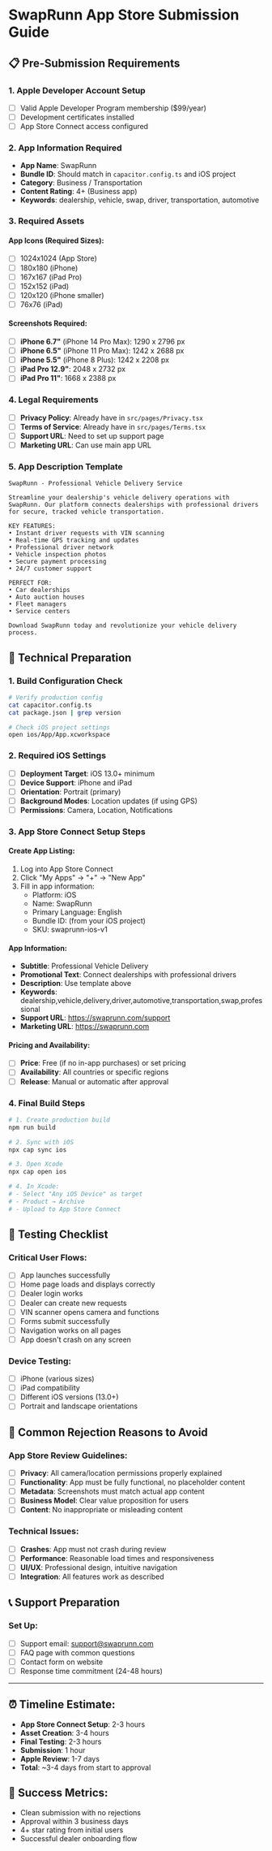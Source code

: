 # SwapRunn App Store Submission Guide

## 📋 Pre-Submission Requirements

### 1. Apple Developer Account Setup

- [ ] Valid Apple Developer Program membership ($99/year)
- [ ] Development certificates installed
- [ ] App Store Connect access configured

### 2. App Information Required

- **App Name**: SwapRunn
- **Bundle ID**: Should match in `capacitor.config.ts` and iOS project
- **Category**: Business / Transportation
- **Content Rating**: 4+ (Business app)
- **Keywords**: dealership, vehicle, swap, driver, transportation, automotive

### 3. Required Assets

#### App Icons (Required Sizes):

- [ ] 1024x1024 (App Store)
- [ ] 180x180 (iPhone)
- [ ] 167x167 (iPad Pro)
- [ ] 152x152 (iPad)
- [ ] 120x120 (iPhone smaller)
- [ ] 76x76 (iPad)

#### Screenshots Required:

- [ ] **iPhone 6.7"** (iPhone 14 Pro Max): 1290 x 2796 px
- [ ] **iPhone 6.5"** (iPhone 11 Pro Max): 1242 x 2688 px
- [ ] **iPhone 5.5"** (iPhone 8 Plus): 1242 x 2208 px
- [ ] **iPad Pro 12.9"**: 2048 x 2732 px
- [ ] **iPad Pro 11"**: 1668 x 2388 px

### 4. Legal Requirements

- [ ] **Privacy Policy**: Already have in `src/pages/Privacy.tsx`
- [ ] **Terms of Service**: Already have in `src/pages/Terms.tsx`
- [ ] **Support URL**: Need to set up support page
- [ ] **Marketing URL**: Can use main app URL

### 5. App Description Template

```
SwapRunn - Professional Vehicle Delivery Service

Streamline your dealership's vehicle delivery operations with SwapRunn. Our platform connects dealerships with professional drivers for secure, tracked vehicle transportation.

KEY FEATURES:
• Instant driver requests with VIN scanning
• Real-time GPS tracking and updates
• Professional driver network
• Vehicle inspection photos
• Secure payment processing
• 24/7 customer support

PERFECT FOR:
• Car dealerships
• Auto auction houses
• Fleet managers
• Service centers

Download SwapRunn today and revolutionize your vehicle delivery process.
```

## 🔧 Technical Preparation

### 1. Build Configuration Check

```bash
# Verify production config
cat capacitor.config.ts
cat package.json | grep version

# Check iOS project settings
open ios/App/App.xcworkspace
```

### 2. Required iOS Settings

- [ ] **Deployment Target**: iOS 13.0+ minimum
- [ ] **Device Support**: iPhone and iPad
- [ ] **Orientation**: Portrait (primary)
- [ ] **Background Modes**: Location updates (if using GPS)
- [ ] **Permissions**: Camera, Location, Notifications

### 3. App Store Connect Setup Steps

#### Create App Listing:

1. Log into App Store Connect
2. Click "My Apps" → "+" → "New App"
3. Fill in app information:
   - Platform: iOS
   - Name: SwapRunn
   - Primary Language: English
   - Bundle ID: (from your iOS project)
   - SKU: swaprunn-ios-v1

#### App Information:

- **Subtitle**: Professional Vehicle Delivery
- **Promotional Text**: Connect dealerships with professional drivers
- **Description**: Use template above
- **Keywords**: dealership,vehicle,delivery,driver,automotive,transportation,swap,professional
- **Support URL**: https://swaprunn.com/support
- **Marketing URL**: https://swaprunn.com

#### Pricing and Availability:

- [ ] **Price**: Free (if no in-app purchases) or set pricing
- [ ] **Availability**: All countries or specific regions
- [ ] **Release**: Manual or automatic after approval

### 4. Final Build Steps

```bash
# 1. Create production build
npm run build

# 2. Sync with iOS
npx cap sync ios

# 3. Open Xcode
npx cap open ios

# 4. In Xcode:
# - Select "Any iOS Device" as target
# - Product → Archive
# - Upload to App Store Connect
```

## 📱 Testing Checklist

### Critical User Flows:

- [ ] App launches successfully
- [ ] Home page loads and displays correctly
- [ ] Dealer login works
- [ ] Dealer can create new requests
- [ ] VIN scanner opens camera and functions
- [ ] Forms submit successfully
- [ ] Navigation works on all pages
- [ ] App doesn't crash on any screen

### Device Testing:

- [ ] iPhone (various sizes)
- [ ] iPad compatibility
- [ ] Different iOS versions (13.0+)
- [ ] Portrait and landscape orientations

## 🚨 Common Rejection Reasons to Avoid

### App Store Review Guidelines:

- [ ] **Privacy**: All camera/location permissions properly explained
- [ ] **Functionality**: App must be fully functional, no placeholder content
- [ ] **Metadata**: Screenshots must match actual app content
- [ ] **Business Model**: Clear value proposition for users
- [ ] **Content**: No inappropriate or misleading content

### Technical Issues:

- [ ] **Crashes**: App must not crash during review
- [ ] **Performance**: Reasonable load times and responsiveness
- [ ] **UI/UX**: Professional design, intuitive navigation
- [ ] **Integration**: All features work as described

## 📞 Support Preparation

### Set Up:

- [ ] Support email: support@swaprunn.com
- [ ] FAQ page with common questions
- [ ] Contact form on website
- [ ] Response time commitment (24-48 hours)

---

## ⏰ Timeline Estimate:

- **App Store Connect Setup**: 2-3 hours
- **Asset Creation**: 3-4 hours
- **Final Testing**: 2-3 hours
- **Submission**: 1 hour
- **Apple Review**: 1-7 days
- **Total**: ~3-4 days from start to approval

## 🎯 Success Metrics:

- Clean submission with no rejections
- Approval within 3 business days
- 4+ star rating from initial users
- Successful dealer onboarding flow
